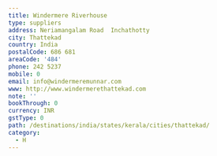 ```yaml
---
title: Windermere Riverhouse
type: suppliers
address: Neriamangalam Road  Inchathotty
city: Thattekad
country: India
postalCode: 686 681
areaCode: '484'
phone: 242 5237
mobile: 0
email: info@windermeremunnar.com
www: http://www.windermerethattekad.com
note: ''
bookThrough: 0
currency: INR
gstType: 0
path: /destinations/india/states/kerala/cities/thattekad/
category:
  - H
---
```



